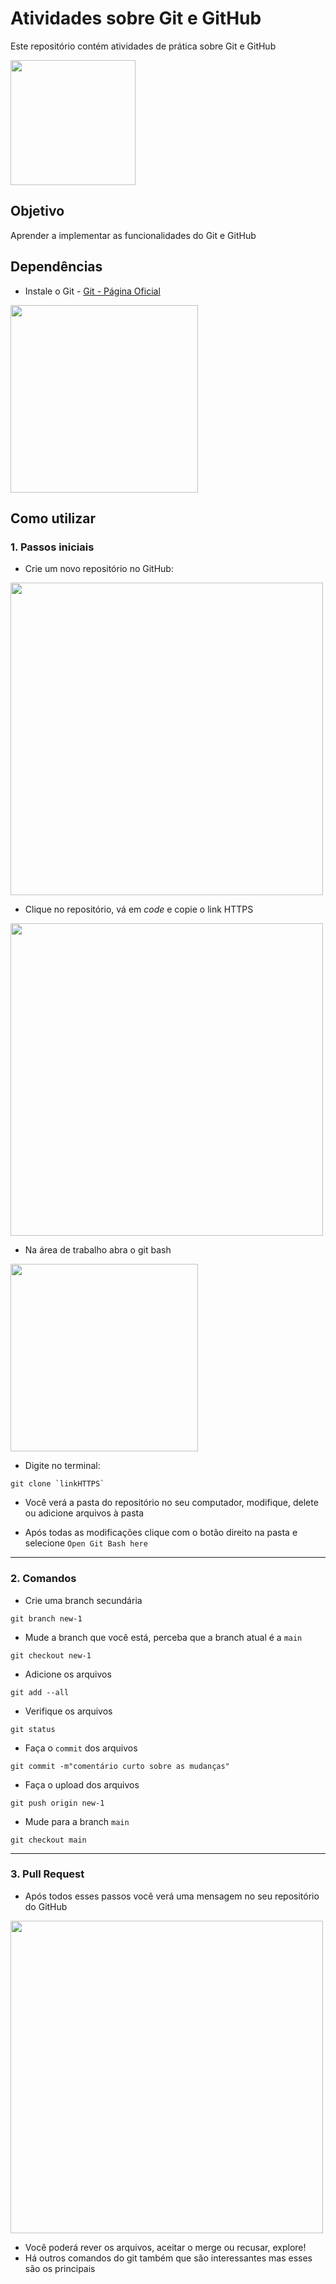 # Atividades sobre Git e GitHub

Este repositório contém atividades de prática sobre Git e GitHub

<img src="https://upload.wikimedia.org/wikipedia/commons/c/c2/GitHub_Invertocat_Logo.svg" width="200" />

## Objetivo
Aprender a implementar as funcionalidades do Git e GitHub

## Dependências

* Instale o Git - [Git - Página Oficial](https://git-scm.com/)

 
<img src="https://upload.wikimedia.org/wikipedia/commons/e/e0/Git-logo.svg" width="300" />

 

## Como utilizar

###  1. Passos iniciais

* Crie um novo repositório no GitHub:

<img src="https://docs.github.com/assets/cb-29762/mw-1440/images/help/repository/repo-create-global-nav-update.webp" width="500" />

* Clique no repositório, vá em *code* e copie o link HTTPS

<img src="https://itknowledgeexchange.techtarget.com/coffee-talk/files/2020/11/find-github-url.png" width="500" />

* Na área de trabalho abra o git bash

<img src="https://help.lieberlieber.com/LemonTree/attachments/Verify%20Git%20LFS%20Setup/GitBashHere.png" width="300" />

* Digite no terminal:

```git
git clone `linkHTTPS`
```

* Você verá a pasta do repositório no seu computador, modifique, delete ou adicione arquivos à pasta

* Após todas as modificações clique com o botão direito na pasta e selecione `Open Git Bash here`

---

###  2. Comandos

* Crie uma branch secundária

```git
git branch new-1
```

* Mude a branch que você está, perceba que a branch atual é a `main`

```git
git checkout new-1
```

* Adicione os arquivos

```git
git add --all
```

* Verifique os arquivos

```git
git status
```

* Faça o `commit` dos arquivos

```git
git commit -m"comentário curto sobre as mudanças"
```

* Faça o upload dos arquivos

```git
git push origin new-1
```

* Mude para a branch `main`

```git
git checkout main
```

---

###  3. Pull Request

* Após todos esses passos você verá uma mensagem no seu repositório do GitHub

<img src="https://hisham.hm/img/posts/github-comparepr.png" width="500" />



* Você poderá rever os arquivos, aceitar o merge ou recusar, explore!
* Há outros comandos do git também que são interessantes mas esses são os principais




